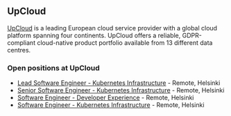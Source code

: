 ## UpCloud

[UpCloud](https://upcloud.com/) is a leading European cloud service provider with a global cloud platform spanning four continents. UpCloud offers a reliable, GDPR-compliant cloud-native product portfolio available from 13 different data centres.

### Open positions at UpCloud

* [Lead Software Engineer - Kubernetes Infrastructure](https://jobs.upcloud.com/o/lead-engineer-kubernetes) - Remote, Helsinki
* [Senior Software Engineer - Kubernetes Infrastructure](https://jobs.upcloud.com/o/senior-engineer-kubernetes) - Remote, Helsinki
* [Software Engineer - Developer Experience](https://jobs.upcloud.com/o/software-engineer-devex) - Remote, Helsinki
* [Software Engineer - Kubernetes Infrastructure](https://jobs.upcloud.com/o/software-engineer-kubernetes) - Remote, Helsinki
